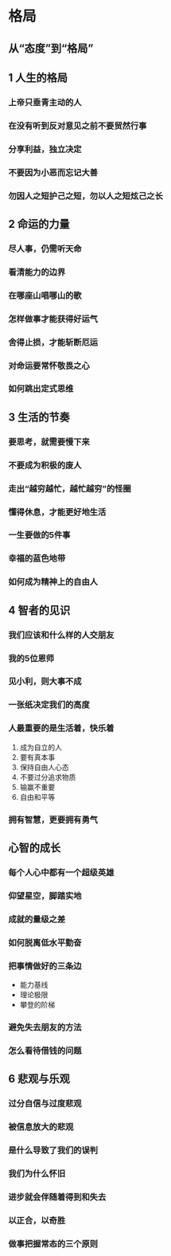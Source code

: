 # 格局

## 从“态度”到“格局”

## 1 人生的格局

### 上帝只垂青主动的人

### 在没有听到反对意见之前不要贸然行事

### 分享利益，独立决定

### 不要因为小恶而忘记大善

### 勿因人之短护己之短，勿以人之短炫己之长

## 2 命运的力量

### 尽人事，仍需听天命

### 看清能力的边界

### 在哪座山唱哪山的歌

### 怎样做事才能获得好运气

### 舍得止损，才能斩断厄运

### 对命运要常怀敬畏之心

### 如何跳出定式思维

## 3 生活的节奏

### 要思考，就需要慢下来

### 不要成为积极的废人

### 走出“越穷越忙，越忙越穷”的怪圈

### 懂得休息，才能更好地生活

### 一生要做的5件事

### 幸福的蓝色地带

### 如何成为精神上的自由人

## 4 智者的见识

### 我们应该和什么样的人交朋友

### 我的5位恩师

### 见小利，则大事不成

### 一张纸决定我们的高度

### 人最重要的是生活着，快乐着

1. 成为自立的人
2. 要有真本事
3. 保持自由人心态
4. 不要过分追求物质
5. 输赢不重要
6. 自由和平等

### 拥有智慧，更要拥有勇气

## 心智的成长

### 每个人心中都有一个超级英雄

### 仰望星空，脚踏实地

### 成就的量级之差

### 如何脱离低水平勤奋

### 把事情做好的三条边

* 能力基线
* 理论极限
* 攀登的阶梯

### 避免失去朋友的方法

### 怎么看待借钱的问题

## 6 悲观与乐观

### 过分自信与过度悲观

### 被信息放大的悲观

### 是什么导致了我们的误判

### 我们为什么怀旧

### 进步就会伴随着得到和失去

### 以正合，以奇胜

### 做事把握常态的三个原则
